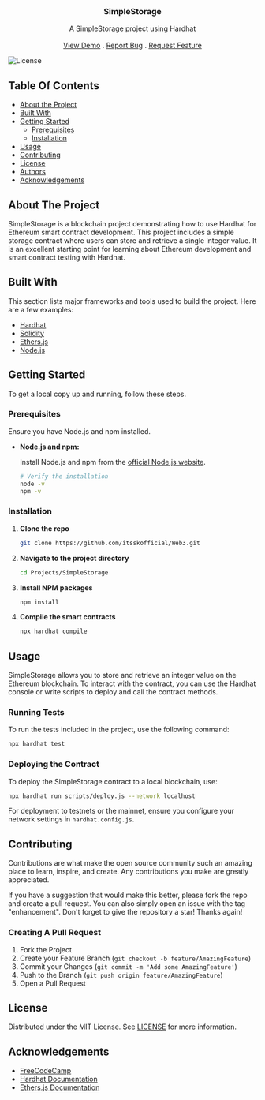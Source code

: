 <br/>
<p align="center">
  <h3 align="center">SimpleStorage</h3>

  <p align="center">
    A SimpleStorage project using Hardhat
    <br/>
    <br/>
    <a href="https://github.com/itsskofficial/Web3">View Demo</a>
    .
    <a href="https://github.com/itsskofficial/Web3/issues">Report Bug</a>
    .
    <a href="https://github.com/itsskofficial/Web3/issues">Request Feature</a>
  </p>
</p>
  

![License](https://img.shields.io/github/license/itsskofficial/Web3)

Table Of Contents
-----------------

*   [About the Project](#about-the-project)
*   [Built With](#built-with)
*   [Getting Started](#getting-started)
    *   [Prerequisites](#prerequisites)
    *   [Installation](#installation)
*   [Usage](#usage)
*   [Contributing](#contributing)
*   [License](#license)
*   [Authors](#authors)
*   [Acknowledgements](#acknowledgements)

About The Project
-----------------

SimpleStorage is a blockchain project demonstrating how to use Hardhat for Ethereum smart contract development. This project includes a simple storage contract where users can store and retrieve a single integer value. It is an excellent starting point for learning about Ethereum development and smart contract testing with Hardhat.

Built With
----------

This section lists major frameworks and tools used to build the project. Here are a few examples:

*   [Hardhat](https://hardhat.org/)
*   [Solidity](https://soliditylang.org/)
*   [Ethers.js](https://docs.ethers.io/v5/)
*   [Node.js](https://nodejs.org/)

Getting Started
---------------

To get a local copy up and running, follow these steps.

### Prerequisites

Ensure you have Node.js and npm installed.

*   **Node.js and npm:**
    
    Install Node.js and npm from the [official Node.js website](https://nodejs.org/).
    
    ```sh   
    # Verify the installation 
    node -v 
    npm -v
    ```

    

### Installation

1.  **Clone the repo**
    
    ```sh
    git clone https://github.com/itsskofficial/Web3.git
    ```
    
2.  **Navigate to the project directory**
    
    ```sh
    cd Projects/SimpleStorage
    ```
    
3.  **Install NPM packages**
    
    ```sh
    npm install
    ```
    
4.  **Compile the smart contracts**
    
    ```sh
    npx hardhat compile
    ```
    

Usage
-----

SimpleStorage allows you to store and retrieve an integer value on the Ethereum blockchain. To interact with the contract, you can use the Hardhat console or write scripts to deploy and call the contract methods.

### Running Tests

To run the tests included in the project, use the following command:

```sh
npx hardhat test
```

### Deploying the Contract

To deploy the SimpleStorage contract to a local blockchain, use:

```sh
npx hardhat run scripts/deploy.js --network localhost
```

For deployment to testnets or the mainnet, ensure you configure your network settings in `hardhat.config.js`.

Contributing
------------

Contributions are what make the open source community such an amazing place to learn, inspire, and create. Any contributions you make are greatly appreciated.

If you have a suggestion that would make this better, please fork the repo and create a pull request. You can also simply open an issue with the tag "enhancement". Don't forget to give the repository a star! Thanks again!

### Creating A Pull Request

1.  Fork the Project
2.  Create your Feature Branch (`git checkout -b feature/AmazingFeature`)
3.  Commit your Changes (`git commit -m 'Add some AmazingFeature'`)
4.  Push to the Branch (`git push origin feature/AmazingFeature`)
5.  Open a Pull Request

License
-------

Distributed under the MIT License. See [LICENSE](https://github.com/itsskofficial/Web3/blob/main/LICENSE.md) for more information.

Acknowledgements
----------------

*   [FreeCodeCamp](https://www.freecodecamp.org/)
*   [Hardhat Documentation](https://hardhat.org/getting-started/)
*   [Ethers.js Documentation](https://docs.ethers.io/v5/)